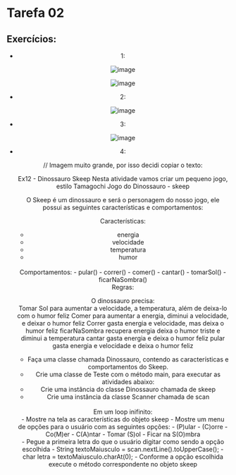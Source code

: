 # Tarefa 02
## Exercícios:

<div align="center">

  - 1:
    
    ![image](https://github.com/user-attachments/assets/dd4e79ed-0636-4d8d-9e30-91e9f6a0f50f)
  
    ![image](https://github.com/user-attachments/assets/7da53cc9-9217-42bf-9dec-4a71eaa4c138)
  
  - 2:
    
    ![image](https://github.com/user-attachments/assets/47c26e3d-e39a-4899-aef8-6725965114fe)

  - 3:
    
    ![image](https://github.com/user-attachments/assets/cf55ea45-ef42-47c9-8f01-b1d45aebacf5)

  - 4:
  
    // Imagem muito grande, por isso decidi copiar o texto:

     Ex12 - Dinossauro Skeep
    Nesta atividade vamos criar um pequeno jogo, estilo Tamagochi
    Jogo do Dinossauro - skeep

    O Skeep é um dinossauro e será o personagem do nosso jogo, ele possui as seguintes características e comportamentos:

    Características:
    - energia
    - velocidade
    - temperatura
    - humor
    <br>
    Comportamentos: 
    - pular()
    - correr()
    - comer()
    - cantar()
    - tomarSol()
    - ficarNaSombra()
    <br>
    Regras:<br>

    O dinossauro precisa:<br>
    Tomar Sol para aumentar a velocidade, a temperatura, além de deixa-lo com o humor feliz
    Comer para aumentar a energia, diminui a velocidade, e deixar o humor feliz
    Correr gasta energia e velocidade, mas deixa o humor feliz
    ficarNaSombra recupera energia deixa o humor triste e diminui a temperatura
    cantar gasta energia e deixa o humor feliz
    pular gasta energia e velocidade e deixa o humor feliz
    <br>

    - Faça uma classe chamada Dinossauro, contendo as características e comportamentos do Skeep.
    - Crie uma classe de Teste com o método main, para executar as atividades abaixo:
    - Crie uma instância do classe Dinossauro chamada de skeep
    - Crie uma instância da classe Scanner chamada de scan
    <br>
    Em um loop inifinito:<br>
    - Mostre na tela as características do objeto skeep
    - Mostre um menu de opções para o usuário com as seguintes opções:
      - (P)ular
      - (C)orre
      - Co(M)er
      - C(A)ntar
      - Tomar (S)ol
      - Ficar na S(O)mbra<br>
    - Pegue a primeira letra do que o usuário digitar como sendo a opção escolhida
      - String textoMaiusculo = scan.nextLine().toUpperCase();
      - char letra = textoMaiusculo.charAt(0);
    - Conforme a opção escolhida execute o método correspondente no objeto skeep

<div>